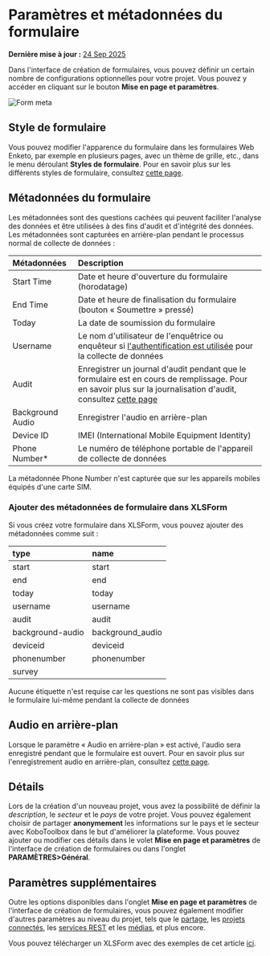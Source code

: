 # Paramètres et métadonnées du formulaire
**Dernière mise à jour :** <a href="https://github.com/kobotoolbox/docs/blob/86f7750dca7b9470d220501253fb365b38924706/source/form_meta.md" class="reference">24 Sep 2025</a>

Dans l'interface de création de formulaires, vous pouvez définir un certain nombre de configurations optionnelles pour votre projet. Vous pouvez y accéder en cliquant sur le bouton **Mise en page et paramètres**.

![Form meta](/images/form_meta/form_meta.png)

## Style de formulaire

Vous pouvez modifier l'apparence du formulaire dans les formulaires Web Enketo, par exemple en plusieurs pages, avec un thème de grille, etc., dans le menu déroulant **Styles de formulaire**. Pour en savoir plus sur les différents styles de formulaire, consultez [cette page](alternative_enketo.md).

## Métadonnées du formulaire

Les métadonnées sont des questions cachées qui peuvent faciliter l'analyse des données et être utilisées à des fins d'audit et d'intégrité des données. Les métadonnées sont capturées en arrière-plan pendant le processus normal de collecte de données :

| Métadonnées      | Description                                                                                                                                                                    |
| :--------------- | :----------------------------------------------------------------------------------------------------------------------------------------------------------------------------- |
| Start Time       | Date et heure d'ouverture du formulaire (horodatage)                                                                                                                           |
| End Time         | Date et heure de finalisation du formulaire (bouton « Soumettre » pressé)                                                                                                      |
| Today            | La date de soumission du formulaire                                                                                                                                            |
| Username         | Le nom d'utilisateur de l'enquêtrice ou enquêteur si [l'authentification est utilisée](managing_permissions.md#requiring-passwords-for-accessing-enketo-web-forms) pour la collecte de données |
| Audit            | Enregistrer un journal d'audit pendant que le formulaire est en cours de remplissage. Pour en savoir plus sur la journalisation d'audit, consultez [cette page](audit_logging.md) |
| Background Audio | Enregistrer l'audio en arrière-plan                                                                                                                                            |
| Device ID        | IMEI (International Mobile Equipment Identity)                                                                                                                                 |
| Phone Number\*   | Le numéro de téléphone portable de l'appareil de collecte de données                                                                                                           |

<p class="note">
  La métadonnée Phone Number n'est capturée que sur les appareils mobiles équipés d'une carte SIM.
</p>

### Ajouter des métadonnées de formulaire dans XLSForm

Si vous créez votre formulaire dans XLSForm, vous pouvez ajouter des métadonnées comme suit :

| type             | name             |
| :--------------- | :--------------- |
| start            | start            |
| end              | end              |
| today            | today            |
| username         | username         |
| audit            | audit            |
| background-audio | background_audio |
| deviceid         | deviceid         |
| phonenumber      | phonenumber      |
| survey           |                  |

<p class="note">
  Aucune étiquette n'est requise car les questions ne sont pas visibles dans le formulaire lui-même pendant la collecte de données
</p>

## Audio en arrière-plan

Lorsque le paramètre « Audio en arrière-plan » est activé, l'audio sera enregistré pendant que le formulaire est ouvert. Pour en savoir plus sur l'enregistrement audio en arrière-plan, consultez [cette page](recording-interviews.md).

## Détails

Lors de la création d'un nouveau projet, vous avez la possibilité de définir la _description_, le _secteur_ et le _pays_ de votre projet. Vous pouvez également choisir de partager **anonymement** les informations sur le pays et le secteur avec KoboToolbox dans le but d'améliorer la plateforme. Vous pouvez ajouter ou modifier ces détails dans le volet **Mise en page et paramètres** de l'interface de création de formulaires ou dans l'onglet **PARAMÈTRES>Général**.

## Paramètres supplémentaires

Outre les options disponibles dans l'onglet **Mise en page et paramètres** de l'interface de création de formulaires, vous pouvez également modifier d'autres paramètres au niveau du projet, tels que le [partage](managing_permissions.md), les [projets connectés](dynamic_data_attachment.md), les [services REST](rest_services.md) et les [médias](media.md), et plus encore.

<p class="note">
  Vous pouvez télécharger un XLSForm avec des exemples de cet article
  <a
    download
    class="reference"
    href="./_static/files/form_meta/form_meta.xlsx"
    >ici</a
  >.
</p>